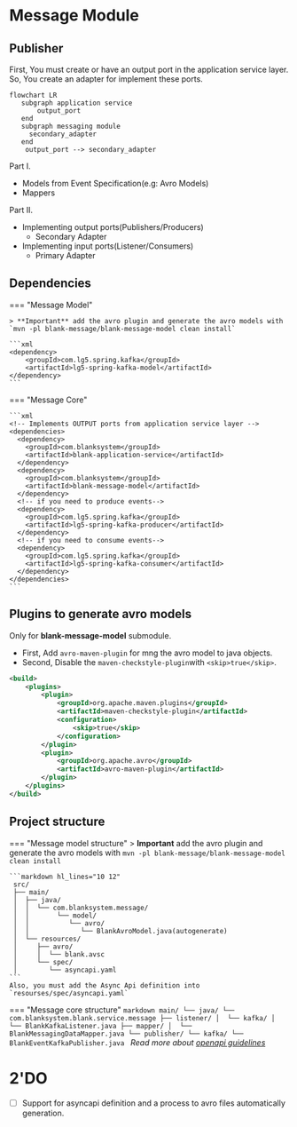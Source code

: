 # Message Module

## Publisher

First, You must create or have an output port in the application service layer. So, You create an adapter for implement
these ports.

```mermaid
flowchart LR
   subgraph application service
       output_port
   end
   subgraph messaging module
     secondary_adapter
   end
    output_port --> secondary_adapter
```

Part I.

- Models from Event Specification(e.g: Avro Models)
- Mappers

Part II.

- Implementing output ports(Publishers/Producers)
    - Secondary Adapter
- Implementing input ports(Listener/Consumers)
    - Primary Adapter

## Dependencies
=== "Message Model"

    > **Important** add the avro plugin and generate the avro models with `mvn -pl blank-message/blank-message-model clean install`

    ```xml
    <dependency>
        <groupId>com.lg5.spring.kafka</groupId>
        <artifactId>lg5-spring-kafka-model</artifactId>
    </dependency>
    ```
=== "Message Core"

    ```xml
    <!-- Implements OUTPUT ports from application service layer -->
    <dependencies>
      <dependency>
        <groupId>com.blanksystem</groupId>
        <artifactId>blank-application-service</artifactId>
      </dependency>
      <dependency>
        <groupId>com.blanksystem</groupId>
        <artifactId>blank-message-model</artifactId>
      </dependency>
      <!-- if you need to produce events-->
      <dependency>
        <groupId>com.lg5.spring.kafka</groupId>
        <artifactId>lg5-spring-kafka-producer</artifactId>
      </dependency>
      <!-- if you need to consume events-->
      <dependency>
        <groupId>com.lg5.spring.kafka</groupId>
        <artifactId>lg5-spring-kafka-consumer</artifactId>
      </dependency>
    </dependencies>
    ```
## Plugins to generate avro models
Only for **blank-message-model** submodule.     
* First, Add `avro-maven-plugin` for mng the avro model to java objects.
* Second, Disable the `maven-checkstyle-plugin`with `<skip>true</skip>`.
```xml 
<build>
    <plugins>
        <plugin>
            <groupId>org.apache.maven.plugins</groupId>
            <artifactId>maven-checkstyle-plugin</artifactId>
            <configuration>
                <skip>true</skip>
            </configuration>
        </plugin>
        <plugin>
            <groupId>org.apache.avro</groupId>
            <artifactId>avro-maven-plugin</artifactId>
        </plugin>
    </plugins>
</build>
```

## Project structure
=== "Message model structure"
    > **Important** add the avro plugin and generate the avro models with `mvn -pl blank-message/blank-message-model clean install`

    ```markdown hl_lines="10 12"
     src/
     ├── main/
     │  ├── java/
     │  │  └── com.blanksystem.message/
     │  │       └── model/
     │  │          └── avro/
     │  │             └── BlankAvroModel.java(autogenerate)
     │  └── resources/
     │     ├── avro/
     │     │  └── blank.avsc
     │     └── spec/
     │        └── asyncapi.yaml
    ```
    Also, you must add the Async Api definition into `resourses/spec/asyncapi.yaml`


=== "Message core structure"
    ```markdown
    main/
    └── java/
        └── com.blanksystem.blank.service.message
            ├── listener/
            │  └── kafka/
            │     └── BlankKafkaListener.java
            ├── mapper/
            │  └── BlankMessagingDataMapper.java
            └── publisher/
               └── kafka/
                   └── BlankEventKafkaPublisher.java
    ```
_Read more about [openapi guidelines][1]_

# 2'DO

- [ ] Support for asyncapi definition and a process to avro files automatically generation.

[1]: https://lufgarciaqu.medium.com
